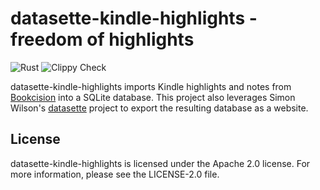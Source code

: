 # datasette-kindle-highlights - freedom of highlights

![Rust](https://github.com/rphillips/datasette-kindle-highlights/workflows/Rust/badge.svg) ![Clippy Check](https://github.com/rphillips/datasette-kindle-highlights/workflows/Clippy%20Check/badge.svg)

datasette-kindle-highlights imports Kindle highlights and notes from [Bookcision](https://readwise.io/bookcision) into a SQLite database. This project also leverages Simon Wilson's [datasette](https://github.com/simonw/datasette) project to export the resulting database as a website. 

## License

datasette-kindle-highlights is licensed under the Apache 2.0 license. For more information, please see the LICENSE-2.0 file.
